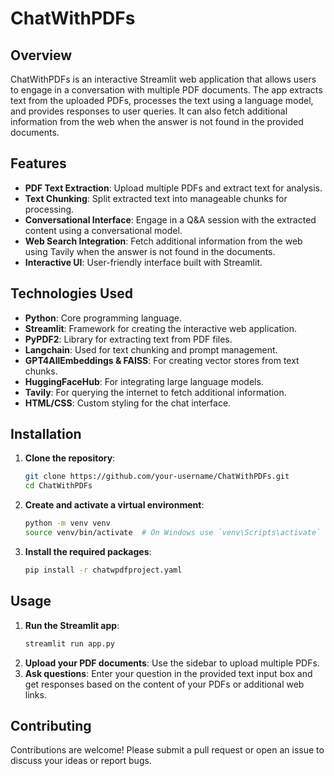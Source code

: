 # ChatWithPDFs

## Overview
ChatWithPDFs is an interactive Streamlit web application that allows users to engage in a conversation with multiple PDF documents. The app extracts text from the uploaded PDFs, processes the text using a language model, and provides responses to user queries. It can also fetch additional information from the web when the answer is not found in the provided documents.

## Features
- **PDF Text Extraction**: Upload multiple PDFs and extract text for analysis.
- **Text Chunking**: Split extracted text into manageable chunks for processing.
- **Conversational Interface**: Engage in a Q&A session with the extracted content using a conversational model.
- **Web Search Integration**: Fetch additional information from the web using Tavily when the answer is not found in the documents.
- **Interactive UI**: User-friendly interface built with Streamlit.

## Technologies Used
- **Python**: Core programming language.
- **Streamlit**: Framework for creating the interactive web application.
- **PyPDF2**: Library for extracting text from PDF files.
- **Langchain**: Used for text chunking and prompt management.
- **GPT4AllEmbeddings & FAISS**: For creating vector stores from text chunks.
- **HuggingFaceHub**: For integrating large language models.
- **Tavily**: For querying the internet to fetch additional information.
- **HTML/CSS**: Custom styling for the chat interface.

## Installation
1. **Clone the repository**:
    ```bash
    git clone https://github.com/your-username/ChatWithPDFs.git
    cd ChatWithPDFs
    ```
2. **Create and activate a virtual environment**:
    ```bash
    python -m venv venv
    source venv/bin/activate  # On Windows use `venv\Scripts\activate`
    ```
3. **Install the required packages**:
    ```bash
    pip install -r chatwpdfproject.yaml
    ```

## Usage
1. **Run the Streamlit app**:
    ```bash
    streamlit run app.py
    ```
2. **Upload your PDF documents**: Use the sidebar to upload multiple PDFs.
3. **Ask questions**: Enter your question in the provided text input box and get responses based on the content of your PDFs or additional web links.

## Contributing
Contributions are welcome! Please submit a pull request or open an issue to discuss your ideas or report bugs.

